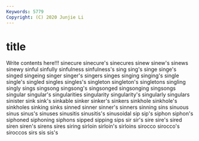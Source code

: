 ```yaml
---
Keywords: 5779
Copyright: (C) 2020 Junjie Li
---
```


# title

Write contents here!!!
sinecure 
sinecure's 
sinecures 
sinew 
sinew's 
sinews 
sinewy
sinful 
sinfully 
sinfulness 
sinfulness's 
sing 
sing's 
singe 
singe's 
singed 
singeing
singer 
singer's 
singers 
singes 
singing 
singing's 
single 
single's 
singled 
singles
singles's 
singleton 
singleton's 
singletons 
singling 
singly 
sings 
singsong 
singsong's 
singsonged
singsonging 
singsongs 
singular 
singular's 
singularities 
singularity 
singularity's 
singularly 
singulars 
sinister
sink 
sink's 
sinkable 
sinker 
sinker's 
sinkers 
sinkhole 
sinkhole's 
sinkholes 
sinking
sinks 
sinned 
sinner 
sinner's 
sinners 
sinning 
sins 
sinuous 
sinus 
sinus's
sinuses 
sinusitis 
sinusitis's 
sinusoidal 
sip 
sip's 
siphon 
siphon's 
siphoned 
siphoning
siphons 
sipped 
sipping 
sips 
sir 
sir's 
sire 
sire's 
sired 
siren
siren's 
sirens 
sires 
siring 
sirloin 
sirloin's 
sirloins 
sirocco 
sirocco's 
siroccos
sirs 
sis 
sis's 
